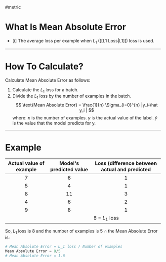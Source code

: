 #metric

# What Is Mean Absolute Error
- [i] The average loss per example when $L_1$ ([[L1 Loss|L1]]) loss is used.

---
# How To Calculate?

Calculate Mean Absolute Error as follows:
1. Calculate the $L_1$ loss for a batch.
2. Divide the $L_1$ loss by the number  of examples in the batch.
$$
\text{Mean Absolute Error} = \frac{1}{n} \Sigma_{i=0}^{n} |y_i-\hat y_i |
$$
	where:
		$n$ is the number of examples.
		$y$ is the actual value of the label.
		$\hat y$ is the value that the model predicts for y.

---
# Example 

| <center>Actual value of example</center> | <center>Model's predicted value</center> | <center>Loss (difference between actual and predicted</center> |
| ---------------------------------------- | ---------------------------------------- | -------------------------------------------------------------- |
| <center>7</center>                       | <center>6</center>                       | <center>1</center>                                             |
| <center>5</center>                       | <center>4</center>                       | <center>1</center>                                             |
| <center>8</center>                       | <center>11</center>                      | <center>3</center>                                             |
| <center>4</center>                       | <center>6</center>                       | <center>2</center>                                             |
| <center>9</center>                       | <center>8</center>                       | <center>1</center>                                             |
|                                          |                                          | 8 = $L_1$ loss                                                 |

So, $L_1$ loss is 8 and the number of examples is 5
	$\therefore$ the Mean Absolute Error is:
``` python
# Mean Absolute Error = L_1 loss / Number of examples
Mean Absolute Error = 8/5 
# Mean Absolute Error = 1.6
```
	